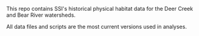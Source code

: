 This repo contains SSI's historical physical habitat data for the Deer Creek and Bear River watersheds.

All data files and scripts are the most current versions used in analyses.
